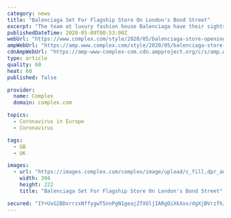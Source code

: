 ```yaml
---
category: news
title: "Balenciaga Set For Flagship Store On London's Bond Street"
excerpt: "The team at luxury fashion house Balenciaga have their sights set on post-lockdown sales with a new flagship store set to open on London's Bond Street, Business of Fashion reports. The French Kering-owned brand allegedly reached an agreement with seasoned British footwear and handbag retailer,"
publishedDateTime: 2020-05-09T00:53:00Z
webUrl: "https://www.complex.com/style/2020/05/balenciaga-store-opening-london-bond-street"
ampWebUrl: "https://amp.www.complex.com/style/2020/05/balenciaga-store-opening-london-bond-street"
cdnAmpWebUrl: "https://amp-www-complex-com.cdn.ampproject.org/c/s/amp.www.complex.com/style/2020/05/balenciaga-store-opening-london-bond-street"
type: article
quality: 60
heat: 60
published: false

provider:
  name: Complex
  domain: complex.com

topics:
  - Coronavirus in Europe
  - Coronavirus

tags:
  - GB
  - UK

images:
  - url: "https://images.complex.com/complex/image/upload/c_fill,dpr_auto,f_auto,fl_lossy,g_center,h_222,q_auto,w_394/dvbdooiq86srtky4auvt.jpg"
    width: 394
    height: 222
    title: "Balenciaga Set For Flagship Store On London's Bond Street"

secured: "IY+UxG2BDxrrzxNffygwTSnnPgN1geajZfXOljIARgOiXkXxx/dgXjBVrzfhJqH3mi5X0pHe4P8/uaQolImY/lViXcGkdVt/ltclPjL6GoszwQ6GinKhZU0uBFQWcTFRB2YTJQUxdRfj1elXzxJFPqWZpWcXwiyr+SXA35ciba9XDhrBd4bDEmrHUQhnYg6d6Dhc5cAP0K3GQPz8NpLOuVYlXeK1KNtouSV9IJpb71KUtucji4RabLyZCGtnBOqrEhB+szhkDGUGIsEgyr43kR/hJOU45QeCUlce6CJpgdxi7ctYbAw0epmg421n8G7aAWr0gWIDXBrVSXe8JKbskaTbBT1ViITs78GKrt6PphVt5HpP+0JobYWUeLpWUcebTUbRv+VmUQNEtbrE7WLNcpb2JptwDDOT0Bk9USJsmZ/47wMCO5xb4SfYSpB6J0Poo/wltag0ChMc8VJQBbkeGfu6x/cLMiF69Wb4kRnRGrs=;VqNi01gC7OAyuhHQzjuQNQ=="
---
```


